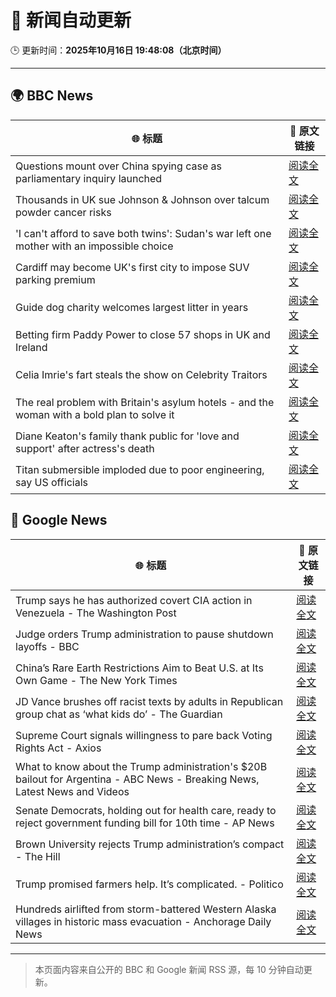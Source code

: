 # 🧠 新闻自动更新

🕒 更新时间：**2025年10月16日 19:48:08（北京时间）**

---

## 🌍 BBC News

| 🌐 标题 | 🔗 原文链接 |
|--------|-------------|
| Questions mount over China spying case as parliamentary inquiry launched | [阅读全文](https://www.bbc.com/news/articles/c0ex172rxwzo?at_medium=RSS&at_campaign=rss) |
| Thousands in UK sue Johnson & Johnson over talcum powder cancer risks | [阅读全文](https://www.bbc.com/news/articles/c797wv928g8o?at_medium=RSS&at_campaign=rss) |
| 'I can't afford to save both twins': Sudan's war left one mother with an impossible choice | [阅读全文](https://www.bbc.com/news/articles/cre5rng5808o?at_medium=RSS&at_campaign=rss) |
| Cardiff may become UK's first city to impose SUV parking premium | [阅读全文](https://www.bbc.com/news/articles/c04gpp4w0rdo?at_medium=RSS&at_campaign=rss) |
| Guide dog charity welcomes largest litter in years | [阅读全文](https://www.bbc.com/news/articles/c04glp477ygo?at_medium=RSS&at_campaign=rss) |
| Betting firm Paddy Power to close 57 shops in UK and Ireland | [阅读全文](https://www.bbc.com/news/articles/cvgm444xlllo?at_medium=RSS&at_campaign=rss) |
| Celia Imrie's fart steals the show on Celebrity Traitors | [阅读全文](https://www.bbc.com/news/articles/c4gpr5j3kgdo?at_medium=RSS&at_campaign=rss) |
| The real problem with Britain's asylum hotels - and the woman with a bold plan to solve it | [阅读全文](https://www.bbc.com/news/articles/cdx4rrrvg8do?at_medium=RSS&at_campaign=rss) |
| Diane Keaton's family thank public for 'love and support' after actress's death | [阅读全文](https://www.bbc.com/news/articles/c1e38xqx1qwo?at_medium=RSS&at_campaign=rss) |
| Titan submersible imploded due to poor engineering, say US officials | [阅读全文](https://www.bbc.com/news/articles/cdeg7y4171xo?at_medium=RSS&at_campaign=rss) |

## 📰 Google News

| 🌐 标题 | 🔗 原文链接 |
|--------|-------------|
| Trump says he has authorized covert CIA action in Venezuela - The Washington Post | [阅读全文](https://news.google.com/rss/articles/CBMioAFBVV95cUxOVFYzdDlXSXYtMEEwX3cxWklEMGxXU0diNVFDRHBxLTZ0MXdNUWtvaXdMc2xXc0VyY0pLQ0dGV2xGV3FwU1dqc0JvYXRpOTlOLWxWZ29tc1d1UDNrWTByR0JzSFNiRW45eTBkbS1tUW5wT3BTdjJ2aUJpU1pFRFp6NXB5ckRfMjBuT0RpU1pqY1oyTjVJS0FBU2hFUm5QN2pY?oc=5) |
| Judge orders Trump administration to pause shutdown layoffs - BBC | [阅读全文](https://news.google.com/rss/articles/CBMiWkFVX3lxTFBKX3RoUFBaNWhEbUFPTDA3dU1pRS13OEdMd0daT2xIcWd4X0J5SXpTUkpoTGk2clVCQ0h1ajhfTFhmZDUxTGZnbk4yZXJQTXU0dm8yN1d3a0thd9IBX0FVX3lxTE9qRVJvRVVaUk8zRzJfZjZTTWpEMkxyTGJZbmJscHhHSm5UbDd6ODNfSDlCMzZLMy02bWdrYzVtUmFPcFZPR3FZWWNRcXNrdndOMlJmVUU3eF9mdkJDbU9n?oc=5) |
| China’s Rare Earth Restrictions Aim to Beat U.S. at Its Own Game - The New York Times | [阅读全文](https://news.google.com/rss/articles/CBMikAFBVV95cUxPMHNJWlllTVViSzRaeDVGMEJqQWtoQTdvWHJDaW1uSEQycDRMZ3BMc1AweWgzVHZfajR5NmtoTmxFU3psQmlnNlFUTVd5SW5qWXMzSFFuc0FqajI2TTNzRGtKWnNUdTRLTkh1Nlg5ZEQwTVUyMmt0dmtyVERid2FNalk0MmlQMUVNOF9TbTYteXQ?oc=5) |
| JD Vance brushes off racist texts by adults in Republican group chat as ‘what kids do’ - The Guardian | [阅读全文](https://news.google.com/rss/articles/CBMiogFBVV95cUxQaHB6T0JzWXlTZ3o4OWRVa0ZtU1AyX2VUTFZCcjdOa3M4ZHFESkZrSVlIdnl5MEh1UElPN1ZqUGFZSEwwSzYtM3ZwMlYtMlN3TkRiaGhNdjRUSGl4VXk4WVp6U3V6c2l5ZXRQRUh2SjNhWHNwRnJ0NVRnTVE0aUVMVklpQmFNY3BwUS1Pakg2ajVfODJmdVFCa24yZjdRQ3BaWlE?oc=5) |
| Supreme Court signals willingness to pare back Voting Rights Act - Axios | [阅读全文](https://news.google.com/rss/articles/CBMif0FVX3lxTFA0QVU0U2kyd0g3Yk1qZkRmYVhmVFY3NTdQSjRuTHFRVkd6Tmwwb1hLZHBhRFBFRklfdTdaRGlyX0lsYWROb0p2c0J0MXYxZ25CZDAzRzk0QnRndkx5M2RpbmdUX2JVSExxNTZPX21FTXlCVlNSRGptbnZpQjNjc00?oc=5) |
| What to know about the Trump administration's $20B bailout for Argentina - ABC News - Breaking News, Latest News and Videos | [阅读全文](https://news.google.com/rss/articles/CBMimgFBVV95cUxNOTQzSnBsdjMtc2Y0UnBrTlNKU1hETEx5dUhXNFBaOU1rNjhZVTRMZnIwOERfbzJ2QW9JUl9rbWJJdTRzYWVXNVJ1S1p3TUQ4V1lQNkRuaTBkWGpYWDJqYnVTUVVuSUJtd0NyOEZoMXVVM2ExREYtVERVZjVBYUFoaVBBcDlIYmNLcXUtNXZvUTdqdFAyQ2s3c2p30gGfAUFVX3lxTE9GZTZtcmpNRVVqM1J3eko1amlCUkZTV1N5LWNodFhUVjVqSzlObUNPcl83MFF3VDEzWi1OMXVGVXZwWXRNcjRCWl9NYkR1bVY3bmhZU1hWOUlaZXpabUowajh0SllLekdfaS13V0FVMlZtd2U1d2kyLVRITU5UcUpkOVR3UFFDWmNOd190eWVRM3l4LVJYb2s4NHZMRHdvNA?oc=5) |
| Senate Democrats, holding out for health care, ready to reject government funding bill for 10th time - AP News | [阅读全文](https://news.google.com/rss/articles/CBMipwFBVV95cUxQZlAwM0NMZFdmSlJTeWQwVkJKb0FzMzF5X1c3TGpRSVp5MGZXTTgyVVRDSHBqX3pkMzNRRGZuckJENGNIX3NMYm85M1lOMFNrVGx3b2k4d3ozbnpRdEtnT3JXbmJ4ZXlaaGFFVkt6UkFuY1phRW5mbjV6Rml4TXc5OHA3RUVOV2FtcGFOWVhKdzJmMmFydVE4YzE2S081RWpmc1FnbVRWWQ?oc=5) |
| Brown University rejects Trump administration’s compact - The Hill | [阅读全文](https://news.google.com/rss/articles/CBMijwFBVV95cUxPWUxZbld0Zmt5dEYwWnpBd0NLUWktbGpfUmRDLUh2emEzOURzd2NpWUIxY01KT3Qwa1BHTGZuLTJQbUpXV1ZEOFdTNzNyY0VQYm9JMldGTFpRZThCMVBVUzFQdUQwZEJVeXJiNEsxMUhBUjB1dUtIbmRRSjZHSWpDUGhyVV83aGgtUDExLWsyRdIBlAFBVV95cUxPTFVudzVOeUVLSWNMbHpMQjNGaDRHdFhBQ040STYxWGFDSXVTaEUyYm4wajRRQ3JLM0d6UFFjckJSbnZqYUhqVG94Q0VGUHN6MmE2cmw2b2JQZllWc0lFLUJpRGUwT3I3YmMtT2hFMWpSMXN2WGJMUUhZbFRMdGExLXpHbFM3NDE5TnZtYzNoS2VELTlz?oc=5) |
| Trump promised farmers help. It’s complicated. - Politico | [阅读全文](https://news.google.com/rss/articles/CBMimAFBVV95cUxOQTdrOUNzWEp1WEw5MEk1bmszSzlkdDhhY3hDektCbTBQN3Z0TjZuNlNnRC1ET19EcmUxVlZFVU9YMjVsd2JaOVEzcXBsOTk3X0dac05jMG5PQmlfUDViSXdMbEJTUGpHYUp2UVd2SGo3NGR0cVg2NHJETHdVZ2t1YUs4TlJiRzhtU25YZXN6MWF0ZUhTc2V5aA?oc=5) |
| Hundreds airlifted from storm-battered Western Alaska villages in historic mass evacuation - Anchorage Daily News | [阅读全文](https://news.google.com/rss/articles/CBMizgFBVV95cUxPMWRleHZnUjF2LVBVZVM4Z20tZEhzTHNlV3Jhc3Y4THlnWEFpblp4V19kZDVjRVZBZkpuUUN5QVE4cGI3a2thQWVoRWJTbEsxUjBqZllubkM3dzZTS3NHSGxlaGhWWDlGaG1Uekx6VzZrUGFYM0lVNF84T2F1Q091dWxXeGF0VTdBVGFrX25vR1JaY1BQUWo3R0FKRDlKY1R1MERIbW0wWFBZemVLLVRxVk9oMS1nQjFlUkdnanhjSnZHcGR2THBCUUxRZUgxQQ?oc=5) |

---
> 本页面内容来自公开的 BBC 和 Google 新闻 RSS 源，每 10 分钟自动更新。